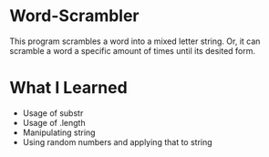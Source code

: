 # Word-Scrambler
This program scrambles a word into a mixed letter string. Or, it can scramble a word a specific amount of times until its desited form.

# What I Learned
- Usage of substr
- Usage of .length
- Manipulating string
- Using random numbers and applying that to string
